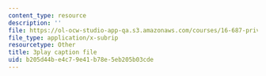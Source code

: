 ```yaml
---
content_type: resource
description: ''
file: https://ol-ocw-studio-app-qa.s3.amazonaws.com/courses/16-687-private-pilot-ground-school-january-iap-2019/b205d44be4c79e41b78e5eb205b03cde_3sB64Au76h0.srt
file_type: application/x-subrip
resourcetype: Other
title: 3play caption file
uid: b205d44b-e4c7-9e41-b78e-5eb205b03cde
---
```

